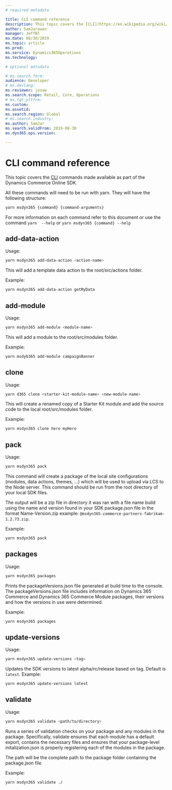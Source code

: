 ```yaml
---
# required metadata

title: CLI command reference
description: This topic covers the [CLI](https://en.wikipedia.org/wiki/Command-line_interface) commands made available as part of the Dynamics Commerce Online SDK. 
author: SamJarawan
manager: JeffBl
ms.date: 08/30/2019
ms.topic: article
ms.prod: 
ms.service: Dynamics365Operations
ms.technology: 

# optional metadata

# ms.search.form: 
audience: Developer
# ms.devlang: 
ms.reviewer: josaw
ms.search.scope: Retail, Core, Operations
# ms.tgt_pltfrm: 
ms.custom: 
ms.assetid: 
ms.search.region: Global
# ms.search.industry: 
ms.author: SamJar
ms.search.validFrom: 2019-08-30
ms.dyn365.ops.version: 

---
```

# CLI command reference

This topic covers the [CLI](https://en.wikipedia.org/wiki/Command-line_interface) commands made available as part of the Dynamics Commerce Online SDK. 

All these commands will need to be run with yarn. They will have the following structure:

```bash
yarn msdyn365 {command} {command-arguments}
```
For more information on each command refer to this document or use the command `yarn  --help` or `yarn msdyn365 {command} --help`


## add-data-action

Usage:

``` bash
yarn msdyn365 add-data-action <action-name>
```
This will add a template data action to the root/src/actions folder.

Example:

``` bash
yarn msdyn365 add-data-action getMyData
```

## add-module

Usage:

``` bash
yarn msdyn365 add-module <module-name>
```
This will add a module to the root/src/modules folder. 

Example:

``` bash
yarn msdyb365 add-module campaignBanner
```

## clone

Usage:

``` bash
yarn d365 clone <starter-kit-module-name> <new-module-name>
```
This will create a renamed copy of a Starter Kit module and add the source code to the local root/src/modules folder. 

Example:

``` bash
yarn msdyn365 clone hero myHero
```

## pack

Usage:

``` bash
yarn msdyn365 pack
```
This command will create a package of the local site configurations (modules, data actions, themes, ...) which will be used to upload via LCS to the Node server.  This command should be run from the root directory of your local SDK files.  

The output will be a zip file in directory it was ran with a file name build using the name and version found in your SDK package.json file in the format Name-Version.zip example: `@msdyn365-commerce-partners-fabrikam-1.2.73.zip`.

Example:

``` bash
yarn msdyn365 pack
```

## packages
Usage:

```bash
yarn msdyn365 packages
```

Prints the packageVersions.json file generated at build time to the console.
The packageVersions.json file includes information on Dynamics 365 Commerce and Dynamics 365 Commerce Module packages, their versions and how the versions in use were determined.

Example:

```bash
yarn msdyn365 packages
```

## update-versions

Usage:

```bash
yarn msdyn365 update-versions <tag>
```

Updates the SDK versions to latest alpha/rc/release based on tag.  Default is `latest`.
Example:

```bash
yarn msdyn365 update-versions latest
```

## validate

Usage:

```bash
yarn msdyn365 validate <path/to/directory>
```

Runs a series of validation checks on your package and any modules in the package. Specifically, validate ensures that each module has a default export, contains the necessary files and ensures that your package-level initalization.json is properly registering each of the modules in the package.

The path will be the complete path to the package folder containing the package.json file

Example:

```bash
yarn msdyn365 validate ./

